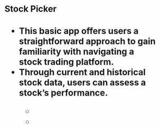 <h1><strong>Stock Picker</strong><h1>

<ul>
<li>This basic app offers users a straightforward approach to gain familiarity with navigating a stock trading platform.</li>
<li>Through current and historical stock data, users can assess a stock’s performance.</li>
<ul></li>
<li></li>
<li></li>
</ul>




